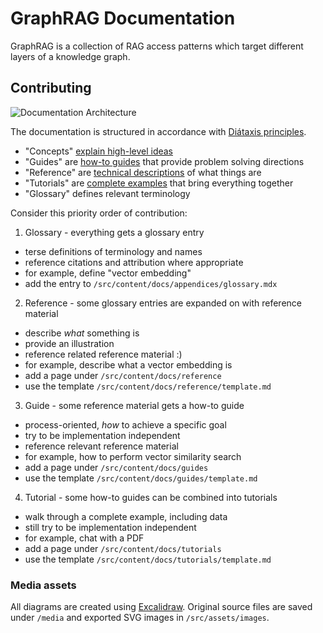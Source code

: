 # GraphRAG Documentation

GraphRAG is a collection of RAG access patterns which target different
layers of a knowledge graph.




## Contributing

![Documentation Architecture](https://github.com/graphrag/graphrag.github.io/blob/main/src/assets/images/documentation-architecture.svg)

The documentation is structured in accordance with [Diátaxis principles](https://diataxis.fr/).

- "Concepts" [explain high-level ideas](https://diataxis.fr/explanation/) 
- "Guides" are [how-to guides](https://diataxis.fr/how-to-guides/) that provide problem solving directions
- "Reference" are [technical descriptions](https://diataxis.fr/reference/) of what things are
- "Tutorials" are [complete examples](https://diataxis.fr/tutorials/) that bring everything together
- "Glossary" defines relevant terminology

Consider this priority order of contribution:

1. Glossary - everything gets a glossary entry 
  - terse definitions of terminology and names
  - reference citations and attribution where appropriate
  - for example, define "vector embedding"
  - add the entry to `/src/content/docs/appendices/glossary.mdx`
2. Reference - some glossary entries are expanded on with reference material 
  - describe *what* something is
  - provide an illustration
  - reference related reference material :) 
  - for example, describe what a vector embedding is
  - add a page under `/src/content/docs/reference`
  - use the template `/src/content/docs/reference/template.md`
3. Guide - some reference material gets a how-to guide
  - process-oriented, *how* to achieve a specific goal
  - try to be implementation independent
  - reference relevant reference material
  - for example, how to perform vector similarity search
  - add a page under `/src/content/docs/guides`
  - use the template `/src/content/docs/guides/template.md`
4. Tutorial - some how-to guides can be combined into tutorials
  - walk through a complete example, including data
  - still try to be implementation independent
  - for example, chat with a PDF
  - add a page under `/src/content/docs/tutorials`
  - use the template `/src/content/docs/tutorials/template.md`


### Media assets

All diagrams are created using [Excalidraw](https://excalidraw.com). Original source files
are saved under `/media` and exported SVG images in `/src/assets/images`.
